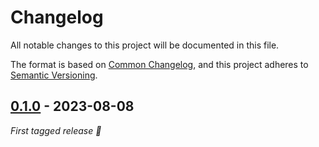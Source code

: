 # Changelog

All notable changes to this project will be documented in this file.

The format is based on [Common Changelog](https://common-changelog.org/), and
this project adheres to
[Semantic Versioning](https://semver.org/spec/v2.0.0.html).

## [0.1.0] - 2023-08-08

_First tagged release 🎉_


[0.1.0]: https://github.com/apibara/dna/releases/tag/cli/v0.1.0

